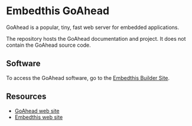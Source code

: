 Embedthis GoAhead
===

GoAhead is a popular, tiny, fast web server for embedded applications.

The repository hosts the GoAhead documentation and project. It does not contain the GoAhead source code.

## Software

To access the GoAhead software, go to the [Embedthis Builder Site](https://admin.embedthis.com).

Resources
---
  - [GoAhead web site](https://www.embedthis.com/goahead/)
  - [Embedthis web site](https://www.embedthis.com/)
